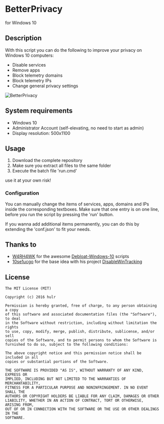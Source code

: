 # BetterPrivacy
for Windows 10

## Description
With this script you can do the following to improve your privacy on Windows 10 computers:
* Disable services
* Remove apps
* Block telemetry domains
* Block telemetry IPs
* Change general privacy settings

![BetterPrivacy](http://i.imgur.com/nVCRt33.png)

## System requirements
* Windows 10
* Administrator Account (self-elevating, no need to start as admin)
* Display resolution: 500x1100

## Usage
1. Download the complete repository
2. Make sure you extract all files to the same folder
3. Execute the batch file 'run.cmd'

use it at your own risk!

### Configuration
You can manually change the items of services, apps, domains and IPs inside the corresponding textboxes. Make sure that one entry is on one line, before you run the script by pressing the 'run' button.

If you wanna add additional items permanently, you can do this by extending the 'conf.json' to fit your needs.

## Thanks to
* [W4RH4WK](https://github.com/W4RH4WK) for the awesome [Debloat-Windows-10](https://github.com/W4RH4WK/Debloat-Windows-10) scripts
* [10se1ucgo](https://github.com/10se1ucgo) for the base idea with his project [DisableWinTracking](https://github.com/10se1ucgo/DisableWinTracking)

## License
    The MIT License (MIT)

    Copyright (c) 2016 hulr

    Permission is hereby granted, free of charge, to any person obtaining a copy
    of this software and associated documentation files (the "Software"), to deal
    in the Software without restriction, including without limitation the rights
    to use, copy, modify, merge, publish, distribute, sublicense, and/or sell
    copies of the Software, and to permit persons to whom the Software is
    furnished to do so, subject to the following conditions:

    The above copyright notice and this permission notice shall be included in all
    copies or substantial portions of the Software.

    THE SOFTWARE IS PROVIDED "AS IS", WITHOUT WARRANTY OF ANY KIND, EXPRESS OR
    IMPLIED, INCLUDING BUT NOT LIMITED TO THE WARRANTIES OF MERCHANTABILITY,
    FITNESS FOR A PARTICULAR PURPOSE AND NONINFRINGEMENT. IN NO EVENT SHALL THE
    AUTHORS OR COPYRIGHT HOLDERS BE LIABLE FOR ANY CLAIM, DAMAGES OR OTHER
    LIABILITY, WHETHER IN AN ACTION OF CONTRACT, TORT OR OTHERWISE, ARISING FROM,
    OUT OF OR IN CONNECTION WITH THE SOFTWARE OR THE USE OR OTHER DEALINGS IN THE
    SOFTWARE.
    